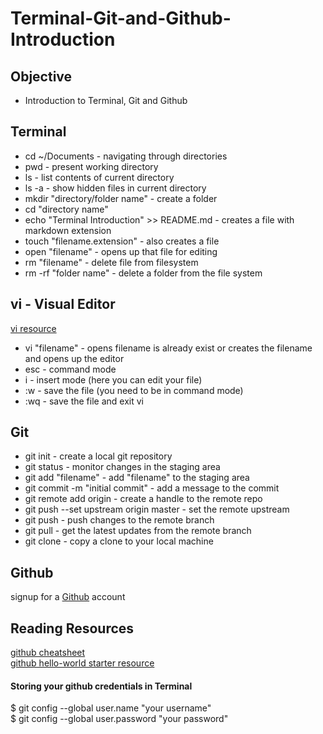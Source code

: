 # Terminal-Git-and-Github-Introduction

## Objective

* Introduction to Terminal, Git and Github   

## Terminal 

* cd ~/Documents - navigating through directories   
* pwd - present working directory   
* ls - list contents of current directory  
* ls -a - show hidden files in current directory  
* mkdir "directory/folder name" - create a folder  
* cd "directory name"   
* echo "Terminal Introduction" >> README.md - creates a file with markdown extension    
* touch "filename.extension" - also creates a file   
* open "filename" - opens up that file for editing    
* rm "filename" - delete file from filesystem    
* rm -rf "folder name" - delete a folder from the file system   



## vi - Visual Editor 

[vi resource](https://www.washington.edu/computing/unix/vi.html)   

* vi "filename" - opens filename is already exist or creates the filename and opens up the editor   
* esc - command mode   
* i - insert mode (here you can edit your file)   
* :w - save the file (you need to be in command mode)   
* :wq - save the file and exit vi   


## Git 

* git init - create a local git repository   
* git status - monitor changes in the staging area   
* git add "filename" - add "filename" to the staging area   
* git commit -m "initial commit" - add a message to the commit   
* git remote add origin <repo url> - create a handle to the remote repo   
* git push --set upstream origin master - set the remote upstream   
* git push - push changes to the remote branch   
* git pull - get the latest updates from the remote branch   
* git clone - copy a clone to your local machine    


## Github 

signup for a [Github](https://github.com) account  

## Reading Resources

[github cheatsheet](https://education.github.com/git-cheat-sheet-education.pdf)   
[github hello-world starter resource](https://guides.github.com/activities/hello-world)   


#### Storing your github credentials in Terminal

$ git config --global user.name "your username"   
$ git config --global user.password "your password"
